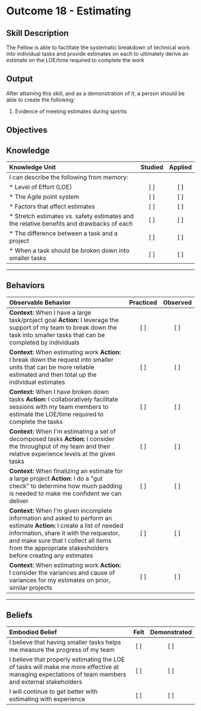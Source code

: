 # Outcome 18 - Estimating 

**Skill Description**
----------
The Fellow is able to facilitate the systematic breakdown of technical work into individual tasks and provide estimates on each to ultimately derive an estimate on the LOE/time required to complete the work

**Output**
----------
After attaining this skill, and as a demonstration of it, a person should be able to create the following:

1. Evidence of meeting estimates during sprints


**Objectives**
----------
## **Knowledge**


| Knowledge Unit   |      Studied      | Applied |
|:-------------|:------------------:|:--------:|
| I can describe the following from memory: | | |
| * Level of Effort (LOE) | [ ] | [ ]  |
| * The Agile point system | [ ] | [ ]  |
| * Factors that affect estimates | [ ] | [ ]  |
| * Stretch estimates vs. safety estimates and the relative benefits and drawbacks of each | [ ] | [ ]  |
| * The difference between a task and a project | [ ] | [ ]  |
| * When a task should be broken down into smaller tasks | [ ] | [ ]  |


----------


## **Behaviors**

| Observable Behavior   |      Practiced      | Observed |
|:-------------|:------------------:|:--------:|
| **Context:** When I have a large task/project goal **Action:** I leverage the support of my team to break down the task into smaller tasks that can be completed by individuals  | [ ] | [ ]  |
| **Context:** When estimating work **Action:** I break down the request into smaller units that can be more reliable estimated and then total up the individual estimates  | [ ] | [ ]  |
| **Context:** When I have broken down tasks **Action:** I collaboratively facilitate sessions with my team members to estimate the LOE/time required to complete the tasks  |   [ ]   |   [ ]  |
| **Context:** When I'm estimating a set of decomposed tasks **Action:** I consider the throughput of my team and their relative experience levels at the given tasks  |   [ ]   |   [ ]  |
| **Context:** When finalizing an estimate for a large project **Action:** I do a "gut check" to determine how much padding is needed to make me confident we can deliver  |   [ ]   |   [ ]  |
| **Context:** When I'm given incomplete information and asked to perform an estimate **Action:** I create a list of needed information, share it with the requestor, and make sure that I collect all items from the appropriate stakesholders before creating any estimates  |   [ ]   |   [ ]  |
| **Context:** When estimating work **Action:** I consider the variances and cause of variances for my estimates on prior, similar projects  |   [ ]   |   [ ]  |

----------


## **Beliefs**


| Embodied Belief   |      Felt      | Demonstrated |
|:-------------|:------------------:|:--------:|
| I believe that having smaller tasks helps me measure the progress of my team  | [ ] | [ ]  |
| I believe that properly estimating the LOE of tasks will make me more effective at managing expectations of team members and external stakeholders  | [ ] | [ ]  |
| I will continue to get better with estimating with experience  | [ ] | [ ]  |

